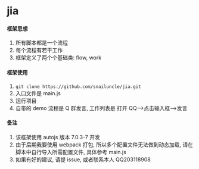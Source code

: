 # jia

#### 框架思想

1. 所有脚本都是一个流程
2. 每个流程有若干工作
3. 框架定义了两个个基础类: flow, work

#### 框架使用

1. `git clone https://github.com/snailuncle/jia.git`
2. 入口文件是 main.js
3. 运行项目
4. 自带的 demo 流程是 Q 群发言, 工作列表是 打开 QQ-->点击输入框-->发言

#### 备注

1. 该框架使用 autojs 版本 7.0.3-7 开发
2. 由于后期我要使用 webpack 打包, 所以多个配置文件无法做到动态加载, 请在脚本中自行导入所需配置文件, 具体参考 main.js
3. 如果有好的建议, 请提 issue, 或者联系本人 QQ203118908
